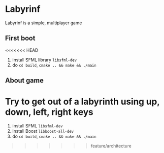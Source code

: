 # Labyrinf

Labyrinf is a simple, multiplayer game

## First boot

<<<<<<< HEAD
1. install SFML library `libsfml-dev`
2. do `cd build`, `cmake .. && make && ./main`

## About game

Try to get out of a labyrinth using up, down, left, right keys
=======
1. install SFML `libsfml-dev`
2. install Boost `libboost-all-dev`
3. do `cd build`, `cmake .. && make && ./main`
>>>>>>> feature/architecture
